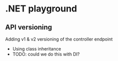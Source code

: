 # .NET playground

## API versioning
Adding v1 & v2 versioning of the controller endpoint

- Using class inheritance
- TODO: could we do this with DI?

